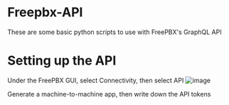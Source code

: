 # Freepbx-API
These are some basic python scripts to use with FreePBX's GraphQL API

# Setting up the API
Under the FreePBX GUI, select Connectivity, then select API
![image](https://github.com/user-attachments/assets/51a531ef-fc5a-471f-bc16-73ccc0c47344)

Generate a machine-to-machine app, then write down the API tokens
